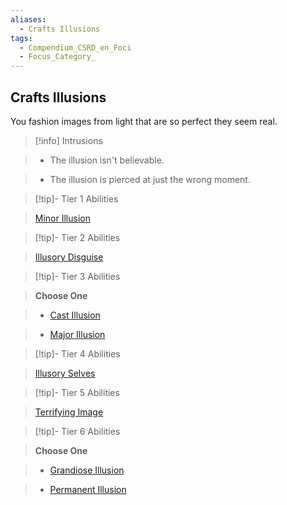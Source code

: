```yaml
---
aliases:
  - Crafts Illusions
tags:
  - Compendium_CSRD_en_Foci
  - Focus_Category_
---
```

  
    
## Crafts Illusions    
You fashion images from light that are so perfect they seem real.    
  
>[!info] Intrusions    
>- The illusion isn't believable.    
>- The illusion is pierced at just the wrong moment.    
  
  
>[!tip]- Tier 1 Abilities    
> [Minor Illusion](Minor-Illusion.md)    
  
  
>[!tip]- Tier 2 Abilities    
> [Illusory Disguise](Illusory-Disguise.md)    
  
  
>[!tip]- Tier 3 Abilities    
> **Choose One**    
>- [Cast Illusion](Cast-Illusion.md)    
>- [Major Illusion](Major-Illusion.md)    
  
  
>[!tip]- Tier 4 Abilities    
> [Illusory Selves](Illusory-Selves.md)    
  
  
>[!tip]- Tier 5 Abilities    
> [Terrifying Image](Terrifying-Image.md)    
  
  
>[!tip]- Tier 6 Abilities    
> **Choose One**    
>- [Grandiose Illusion](Grandiose-Illusion.md)    
>- [Permanent Illusion](Permanent-Illusion.md)